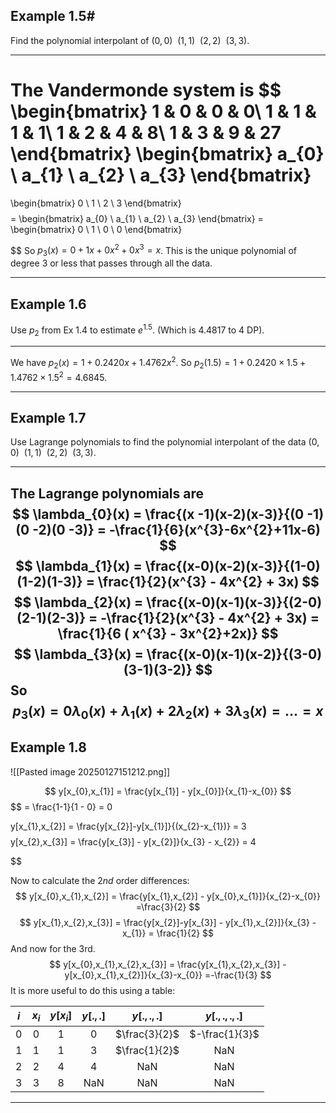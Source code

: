 
## Example 1.5#

Find the polynomial interpolant of $(0,0) \ \ (1,1)\ \ (2,2) \ \ (3,3)$.

---

The Vandermonde system is $$
\begin{bmatrix}
1  & 0 & 0 & 0\\
1  & 1 & 1 & 1\\
1  & 2 & 4 & 8\\
1 & 3 & 9 & 27
\end{bmatrix}
\begin{bmatrix}
a_{0} \\
a_{1} \\
a_{2} \\
a_{3}
\end{bmatrix}
=
\begin{bmatrix}
0  \\
1 \\
2 \\
3 
\end{bmatrix}
$$
$$
= \begin{bmatrix}
a_{0}  \\
a_{1} \\
a_{2} \\
a_{3} 
\end{bmatrix} =
\begin{bmatrix}
0 \\
1 \\
0 \\
0
\end{bmatrix}


$$
So $p_{3}(x) = 0 + 1x + 0x^{2} + 0x^{3} = x$. This is the unique polynomial of degree $3$ or less that passes through all the data.

---

## Example 1.6

Use $p_{2}$ from Ex 1.4 to estimate $e^{1.5}$. (Which is $4.4817$ to 4 DP).

---

We have $p_{2}(x) = 1+0.2420x + 1.4762x^{2}$. So $p_{2}(1.5) = 1 + 0.2420 \times 1.5 + 1.4762 \times 1.5^{2} = 4.6845$. 

---

## Example 1.7

Use Lagrange polynomials to find the polynomial interpolant of the data $(0,0) \ \ (1,1)\ \ (2,2) \ \ (3,3)$.

---
The Lagrange polynomials are $$
\lambda_{0}(x) = \frac{(x -1)(x-2)(x-3)}{(0 -1)(0 -2)(0 -3)} = -\frac{1}{6}(x^{3}-6x^{2}+11x-6)
$$
$$
\lambda_{1}(x) = \frac{(x-0)(x-2)(x-3)}{(1-0)(1-2)(1-3)} = \frac{1}{2}(x^{3} - 4x^{2} + 3x)
$$
$$
\lambda_{2}(x) = \frac{(x-0)(x-1)(x-3)}{(2-0)(2-1)(2-3)} = -\frac{1}{2}(x^{3} - 4x^{2} + 3x) = \frac{1}{6 ( x^{3} - 3x^{2}+2x)}
$$
$$
\lambda_{3}(x) = \frac{(x-0)(x-1)(x-2)}{(3-0)(3-1)(3-2)}
$$
So $$
p_{3}(x) = 0\lambda_{0}(x) + \lambda_{1}(x) + 2\lambda_{2}(x) + 3\lambda_{3}(x) = \dots = x
$$
---

## Example 1.8


![[Pasted image 20250127151212.png]]

$$
y[x_{0},x_{1}] = \frac{y[x_{1}] - y[x_{0}]}{x_{1}-x_{0}}
$$
$$
= \frac{1-1}{1 - 0} = 0

$$
$$
y[x_{1},x_{2}] = \frac{y[x_{2}]-y[x_{1}]}{(x_{2}-x_{1})} = 3
$$
$$
y[x_{2},x_{3}] = \frac{y[x_{3}] - y[x_{2}]}{x_{3} - x_{2}} = 4

$$

Now to calculate the $2nd$ order differences:
$$
y[x_{0},x_{1},x_{2}] = \frac{y[x_{1},x_{2}] - y[x_{0},x_{1}]}{x_{2}-x_{0}} =\frac{3}{2}
$$
$$
y[x_{1},x_{2},x_{3}] = \frac{y[x_{2}]-y[x_{3}] - y[x_{1},x_{2}]}{x_{3} - x_{1}} = \frac{1}{2}
$$
And now for the 3rd.
$$
y[x_{0},x_{1},x_{2},x_{3}] = \frac{y[x_{1},x_{2},x_{3}] - y[x_{0},x_{1},x_{2}]}{x_{3}-x_{0}} =-\frac{1}{3}
$$
It is more useful to do this using a table:


| $i$ | $x_{{i}}$ | $y[x_{i}]$ | $y[.,.]$ |  $y[.,.,.]$   |  $y[.,.,.,.]$  |
| :-: | :-------: | :--------: | :------: | :-----------: | :------------: |
|  0  |     0     |     1      |    0     | $\frac{3}{2}$ | $-\frac{1}{3}$ |
|  1  |     1     |     1      |    3     | $\frac{1}{2}$ |      NaN       |
|  2  |     2     |     4      |    4     |      NaN      |      NaN       |
|  3  |     3     |     8      |   NaN    |      NaN      |      NaN       |

---

